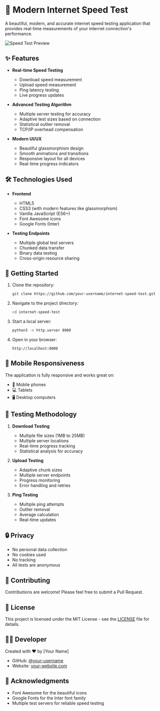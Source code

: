 # 🚀 Modern Internet Speed Test

A beautiful, modern, and accurate internet speed testing application that provides real-time measurements of your internet connection's performance.

![Speed Test Preview](preview.png)

## ✨ Features

- **Real-time Speed Testing**
  - Download speed measurement
  - Upload speed measurement
  - Ping latency testing
  - Live progress updates

- **Advanced Testing Algorithm**
  - Multiple server testing for accuracy
  - Adaptive test sizes based on connection
  - Statistical outlier removal
  - TCP/IP overhead compensation

- **Modern UI/UX**
  - Beautiful glassmorphism design
  - Smooth animations and transitions
  - Responsive layout for all devices
  - Real-time progress indicators

## 🛠️ Technologies Used

- **Frontend**
  - HTML5
  - CSS3 (with modern features like glassmorphism)
  - Vanilla JavaScript (ES6+)
  - Font Awesome icons
  - Google Fonts (Inter)

- **Testing Endpoints**
  - Multiple global test servers
  - Chunked data transfer
  - Binary data testing
  - Cross-origin resource sharing

## 🚀 Getting Started

1. Clone the repository:
   ```bash
   git clone https://github.com/your-username/internet-speed-test.git
   ```

2. Navigate to the project directory:
   ```bash
   cd internet-speed-test
   ```

3. Start a local server:
   ```bash
   python3 -m http.server 8000
   ```

4. Open in your browser:
   ```
   http://localhost:8000
   ```

## 📱 Mobile Responsiveness

The application is fully responsive and works great on:
- 📱 Mobile phones
- 💻 Tablets
- 🖥️ Desktop computers

## 🧪 Testing Methodology

1. **Download Testing**
   - Multiple file sizes (1MB to 25MB)
   - Multiple server locations
   - Real-time progress tracking
   - Statistical analysis for accuracy

2. **Upload Testing**
   - Adaptive chunk sizes
   - Multiple server endpoints
   - Progress monitoring
   - Error handling and retries

3. **Ping Testing**
   - Multiple ping attempts
   - Outlier removal
   - Average calculation
   - Real-time updates

## 🔒 Privacy

- No personal data collection
- No cookies used
- No tracking
- All tests are anonymous

## 🤝 Contributing

Contributions are welcome! Please feel free to submit a Pull Request.

## 📄 License

This project is licensed under the MIT License - see the [LICENSE](LICENSE) file for details.

## 👨‍💻 Developer

Created with ❤️ by [Your Name]
- GitHub: [@your-username](https://github.com/your-username)
- Website: [your-website.com](https://your-website.com)

## 🙏 Acknowledgments

- Font Awesome for the beautiful icons
- Google Fonts for the Inter font family
- Multiple test servers for reliable speed testing
